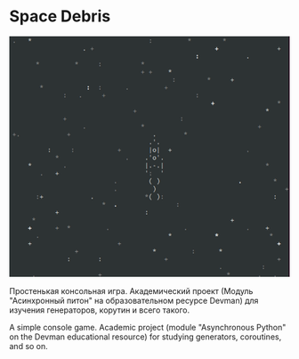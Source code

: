 # Space Debris
![](https://github.com/anon811/Space-Debris/blob/master/readme_img/spaceship-animated.gif)


Простенькая консольная игра. Академический проект (Модуль "Асинхронный питон" на образовательном ресурсе  Devman) для изучения  генераторов, корутин и всего такого.

A simple console game. Academic project (module "Asynchronous Python" on the Devman educational resource) for studying generators, coroutines, and so on.
